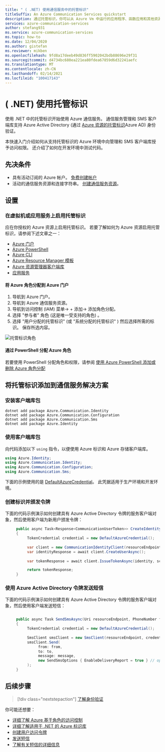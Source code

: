 ```yaml
---
title: " ( .NET) 使用通信服务中的托管标识"
titleSuffix: An Azure Communication Services quickstart
description: 通过托管标识，你可以从 Azure Vm 中运行的应用程序、函数应用和其他资源授权 Azure 通信服务访问。
services: azure-communication-services
author: stefang931
ms.service: azure-communication-services
ms.topic: how-to
ms.date: 12/04/2020
ms.author: gistefan
ms.reviewer: mikben
ms.openlocfilehash: 9fd8a17deeb49d836ff5902042bdb88696e29f31
ms.sourcegitcommit: d4734bc680ea221ea80fdea67859d6d32241aefc
ms.translationtype: MT
ms.contentlocale: zh-CN
ms.lasthandoff: 02/14/2021
ms.locfileid: "100417143"
---
```

# <a name="use-managed-identities-net"></a> ( .NET) 使用托管标识

使用 .NET 中的托管标识开始使用 Azure 通信服务。 通信服务管理和 SMS 客户端库支持 Azure Active Directory (通过 [Azure 资源的托管标识](../../active-directory/managed-identities-azure-resources/overview.md)Azure AD) 身份验证。

本快速入门介绍如何从支持托管标识的 Azure 环境中向管理和 SMS 客户端库授予访问权限。 还介绍了如何在开发环境中测试代码。

## <a name="prerequisites"></a>先决条件

 - 具有活动订阅的 Azure 帐户。 [免费创建帐户](https://azure.microsoft.com/free)
 - 活动的通信服务资源和连接字符串。 [创建通信服务资源](https://docs.microsoft.com/azure/communication-services/quickstarts/create-communication-resource?tabs=windows&pivots=platform-azp)。

## <a name="setting-up"></a>设置

### <a name="enable-managed-identities-on-a-virtual-machine-or-app-service"></a>在虚拟机或应用服务上启用托管标识

应在你授权的 Azure 资源上启用托管标识。 若要了解如何为 Azure 资源启用托管标识，请参阅下述文章之一：

- [Azure 门户](../../active-directory/managed-identities-azure-resources/qs-configure-portal-windows-vm.md)
- [Azure PowerShell](../../active-directory/managed-identities-azure-resources/qs-configure-powershell-windows-vm.md)
- [Azure CLI](../../active-directory/managed-identities-azure-resources/qs-configure-cli-windows-vm.md)
- [Azure Resource Manager 模板](../../active-directory/managed-identities-azure-resources/qs-configure-template-windows-vm.md)
- [Azure 资源管理器客户端库](../../active-directory/managed-identities-azure-resources/qs-configure-sdk-windows-vm.md)
- [应用服务](../../app-service/overview-managed-identity.md)

#### <a name="assign-azure-roles-with-the-azure-portal"></a>将 Azure 角色分配到 Azure 门户

1. 导航到 Azure 门户。
1. 导航到 Azure 通信服务资源。
1. 导航到访问控制 (IAM) 菜单-> + 添加-> 添加角色分配。
1. 选择 "参与者" 角色 (这是唯一受支持的角色) 。
1. 选择 "用户分配的托管标识" (或 "系统分配的托管标识" ) 然后选择所需的标识。 保存所选内容。

![托管标识角色](media/managed-identity-assign-role.png)

#### <a name="assign-azure-roles-with-powershell"></a>通过 PowerShell 分配 Azure 角色

若要使用 PowerShell 分配角色和权限，请参阅 [使用 Azure PowerShell 添加或删除 Azure 角色分配](../../../articles/role-based-access-control/role-assignments-powershell.md)

## <a name="add-managed-identity-to-your-communication-services-solution"></a>将托管标识添加到通信服务解决方案

### <a name="install-the-client-library-packages"></a>安装客户端库包

```console
dotnet add package Azure.Communication.Identity
dotnet add package Azure.Communication.Configuration
dotnet add package Azure.Communication.Sms
dotnet add package Azure.Identity
```

### <a name="use-the-client-library-packages"></a>使用客户端库包

向代码添加以下 `using` 指令，以便使用 Azure 标识和 Azure 存储客户端库。

```csharp
using Azure.Identity;
using Azure.Communication.Identity;
using Azure.Communication.Configuration;
using Azure.Communication.Sms;
```

下面的示例使用的是 [DefaultAzureCredential](https://docs.microsoft.com/dotnet/api/azure.identity.defaultazurecredential)。 此凭据适用于生产环境和开发环境。

### <a name="create-an-identity-and-issue-a-token"></a>创建标识并颁发令牌

下面的代码示例演示如何创建具有 Azure Active Directory 令牌的服务客户端对象，然后使用客户端为新用户颁发令牌：

```csharp
     public async Task<Response<CommunicationUserToken>> CreateIdentityAndIssueTokenAsync(Uri resourceEdnpoint) 
     {
          TokenCredential credential = new DefaultAzureCredential();
     
          var client = new CommunicationIdentityClient(resourceEndpoint, credential);
          var identityResponse = await client.CreateUserAsync();
     
          var tokenResponse = await client.IssueTokenAsync(identity, scopes: new [] { CommunicationTokenScope.VoIP });

          return tokenResponse;
     }
```

### <a name="send-an-sms-with-azure-active-directory-tokens"></a>使用 Azure Active Directory 令牌发送短信

下面的代码示例演示如何创建具有 Azure Active Directory 令牌的服务客户端对象，然后使用客户端发送短信：

```csharp

     public async Task SendSmsAsync(Uri resourceEndpoint, PhoneNumber from, PhoneNumber to, string message)
     {
          TokenCredential credential = new DefaultAzureCredential();
     
          SmsClient smsClient = new SmsClient(resourceEndpoint, credential);
          smsClient.Send(
               from: from,
               to: to,
               message: message,
               new SendSmsOptions { EnableDeliveryReport = true } // optional
          );
     }
```

## <a name="next-steps"></a>后续步骤

> [!div class="nextstepaction"]
> [了解身份验证](../concepts/authentication.md)

你可能还想要：

- [详细了解 Azure 基于角色的访问控制](../../../articles/role-based-access-control/index.yml)
- [详细了解适用于 .NET 的 Azure 标识库](https://docs.microsoft.com/dotnet/api/overview/azure/identity-readme)
- [创建用户访问令牌](../quickstarts/access-tokens.md)
- [发送短信](../quickstarts/telephony-sms/send.md)
- [了解有关短信的详细信息](../concepts/telephony-sms/concepts.md)
